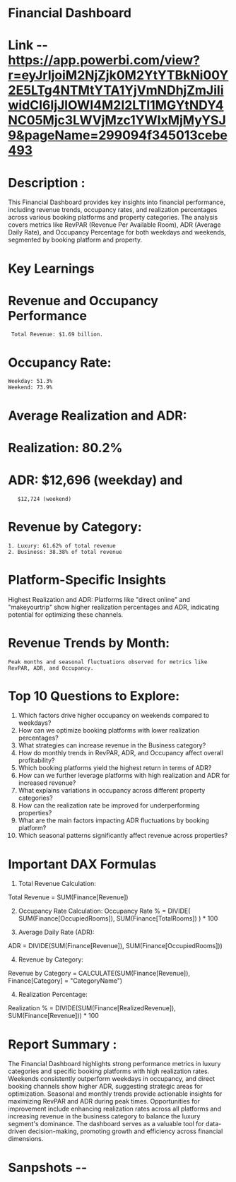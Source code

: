 # Financial Dashboard 
# Link -- https://app.powerbi.com/view?r=eyJrIjoiM2NjZjk0M2YtYTBkNi00Y2E5LTg4NTMtYTA1YjVmNDhjZmJiIiwidCI6IjJlOWI4M2I2LTI1MGYtNDY4NC05Mjc3LWVjMzc1YWIxMjMyYSJ9&pageName=299094f345013cebe493
# Description :
This Financial Dashboard provides key insights into financial performance, including revenue trends, occupancy rates, 
and realization percentages across various booking platforms and property categories. 
The analysis covers metrics like RevPAR (Revenue Per Available Room), ADR (Average Daily Rate), 
and Occupancy Percentage for both weekdays and weekends, segmented by booking platform and property.

# Key Learnings
# Revenue and Occupancy Performance
	 Total Revenue: $1.69 billion.
# Occupancy Rate:
	Weekday: 51.3%
	Weekend: 73.9%
# Average Realization and ADR:
# Realization: 80.2%
# ADR: $12,696 (weekday) and 
	   $12,724 (weekend)
# Revenue by Category:
	1. Luxury: 61.62% of total revenue
	2. Business: 38.38% of total revenue
# Platform-Specific Insights
Highest Realization and ADR: Platforms like "direct online" and "makeyourtrip" show higher realization percentages and ADR, 
indicating potential for optimizing these channels.

# Revenue Trends by Month:
	Peak months and seasonal fluctuations observed for metrics like RevPAR, ADR, and Occupancy.
# Top 10 Questions to Explore:
1. Which factors drive higher occupancy on weekends compared to weekdays?
2. How can we optimize booking platforms with lower realization percentages?
3. What strategies can increase revenue in the Business category?
4. How do monthly trends in RevPAR, ADR, and Occupancy affect overall profitability?
5. Which booking platforms yield the highest return in terms of ADR?
6. How can we further leverage platforms with high realization and ADR for increased revenue?
7. What explains variations in occupancy across different property categories?
8. How can the realization rate be improved for underperforming properties?
9. What are the main factors impacting ADR fluctuations by booking platform?
10. Which seasonal patterns significantly affect revenue across properties?

# Important DAX Formulas
1. Total Revenue Calculation:

Total Revenue = SUM(Finance[Revenue])

2. Occupancy Rate Calculation:
Occupancy Rate % = 
DIVIDE(
    SUM(Finance[OccupiedRooms]),
    SUM(Finance[TotalRooms])
) * 100

3. Average Daily Rate (ADR):

ADR = DIVIDE(SUM(Finance[Revenue]), SUM(Finance[OccupiedRooms]))

4. Revenue by Category:

Revenue by Category = 
CALCULATE(SUM(Finance[Revenue]), Finance[Category] = "CategoryName")

4. Realization Percentage:

Realization % = 
DIVIDE(SUM(Finance[RealizedRevenue]), SUM(Finance[Revenue])) * 100

# Report Summary : 
The Financial Dashboard highlights strong performance metrics in luxury categories and specific booking platforms with high realization rates. 
Weekends consistently outperform weekdays in occupancy, and direct booking channels show higher ADR, suggesting strategic areas for optimization. 
Seasonal and monthly trends provide actionable insights for maximizing RevPAR and ADR during peak times. Opportunities for improvement include 
enhancing realization rates across all platforms and increasing revenue in the business category to balance the luxury segment's dominance. 
The dashboard serves as a valuable tool for data-driven decision-making, promoting growth and efficiency across financial dimensions.

# Sanpshots -- 








